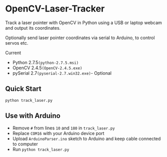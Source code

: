 # OpenCV-Laser-Tracker
Track a laser pointer with OpenCV in Python using a USB or laptop webcam and output its coordinates.

Optionally send laser pointer coordinates via serial to Arduino, to control servos etc.

Current
* Python 2.7.5```(python-2.7.5.msi)```
* OpenCV 2.4.5```(OpenCV-2.4.5.exe)```
* pySerial 2.7```(pyserial-2.7.win32.exe)```- Optional

## Quick Start
```python track_laser.py```

## Use with Arduino
* Remove ```#``` from lines ```10``` and ```180``` in ```track_laser.py```
* Replace ```COM16``` with your Arduino device port
* Upload ```ArduinoParser.ino``` sketch to Arduino and keep cable connected to computer
* Run ```python track_laser.py```

